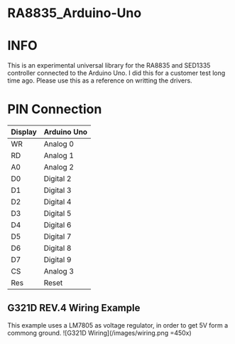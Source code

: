 RA8835_Arduino-Uno
==================
# INFO
This is an experimental universal library for the RA8835 and SED1335 controller connected to the Arduino Uno.
I did this for a customer test long time ago. Please use this as a reference on writting the drivers.

# PIN Connection
|  Display  | Arduino Uno |
| ------------- | ------------- |
| WR  | Analog 0  |
| RD  | Analog 1  |
| A0  | Analog 2  |
| D0  | Digital 2 |
| D1  | Digital 3 |
| D2  | Digital 4 |
| D3  | Digital 5 |
| D4  | Digital 6 |
| D5  | Digital 7 |
| D6  | Digital 8 |
| D7  | Digital 9 |
| CS  | Analog 3  |
| Res | Reset     |

## G321D REV.4 Wiring Example
This example uses a LM7805 as voltage regulator, in order to get 5V form a commong ground.
![G321D Wiring](/images/wiring.png =450x)
